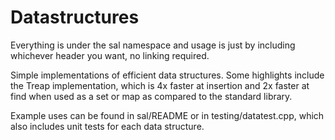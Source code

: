 Datastructures
===
Everything is under the sal namespace and usage is just by including whichever header you want, no linking required. 

Simple implementations of efficient data structures.
Some highlights include the Treap implementation, which is 4x faster at insertion and 2x faster at
find when used as a set or map as compared to the standard library.

Example uses can be found in sal/README or in testing/datatest.cpp, which also includes unit tests
for each data structure.
